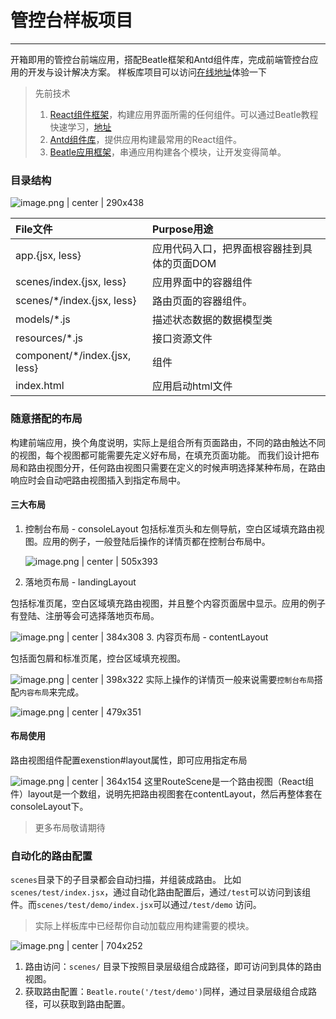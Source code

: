 # 管控台样板项目
--------

开箱即用的管控台前端应用，搭配Beatle框架和Antd组件库，完成前端管控台应用的开发与设计解决方案。
样板库项目可以访问[在线地址](http://groups.alidemo.cn/bigdata-node/beatle-boilerplate-practice/dist/)体验一下

> 先前技术
> 1. [React组件框架](https://facebook.github.io/react/docs/tutorial.html)，构建应用界面所需的任何组件。可以通过Beatle教程快速学习，[地址](introduce)
> 2. [Antd组件库](https://ant.design/docs/react/introduce-cn)，提供应用构建最常用的React组件。
> 3. [Beatle应用框架](beatle)，串通应用构建各个模块，让开发变得简单。

### 目录结构

![image.png | center | 290x438](https://private-alipayobjects.alipay.com/alipay-rmsdeploy-image/skylark/png/7b873a37-954c-4610-b926-07db015b7e3a.png "")

| File文件 | Purpose用途 |
| :--- | :--- |
| app.{jsx, less} | 应用代码入口，把界面根容器挂到具体的页面DOM |
| scenes/index.{jsx, less} | 应用界面中的容器组件 |
| scenes/*/index.{jsx, less} | 路由页面的容器组件。 |
| models/*.js | 描述状态数据的数据模型类 |
| resources/*.js | 接口资源文件 |
| component/*/index.{jsx, less} | 组件 |
| index.html | 应用启动html文件 |

### 随意搭配的布局

构建前端应用，换个角度说明，实际上是组合所有页面路由，不同的路由触达不同的视图，每个视图都可能需要先定义好布局，在填充页面功能。
而我们设计把布局和路由视图分开，任何路由视图只需要在定义的时候声明选择某种布局，在路由响应时会自动吧路由视图插入到指定布局中。

#### 三大布局

1. 控制台布局 - consoleLayout
   包括标准页头和左侧导航，空白区域填充路由视图。应用的例子，一般登陆后操作的详情页都在控制台布局中。

   ![image.png | center | 505x393](https://private-alipayobjects.alipay.com/alipay-rmsdeploy-image/skylark/png/5436b19a-57fd-4c5a-afad-719b7a9a7c08.png "")
2. 落地页布局 - landingLayout

包括标准页尾，空白区域填充路由视图，并且整个内容页面居中显示。应用的例子有登陆、注册等会可选择落地页布局。

![image.png | center | 384x308](https://private-alipayobjects.alipay.com/alipay-rmsdeploy-image/skylark/png/a9896afc-c984-46c0-96a5-aff9ac6bd278.png "")
3. 内容页布局 - contentLayout

包括面包屑和标准页尾，控台区域填充视图。

![image.png | center | 398x322](https://private-alipayobjects.alipay.com/alipay-rmsdeploy-image/skylark/png/a561893c-867b-4a73-b8b7-a088d8b53892.png "")
实际上操作的详情页一般来说需要`控制台布局`搭配`内容布局`来完成。

![image.png | center | 479x351](https://private-alipayobjects.alipay.com/alipay-rmsdeploy-image/skylark/png/37d4b2f6-e5f4-4f66-adb2-7e870ffaf4e2.png "")

#### 布局使用

路由视图组件配置exenstion#layout属性，即可应用指定布局

![image.png | center | 364x154](https://private-alipayobjects.alipay.com/alipay-rmsdeploy-image/skylark/png/36cee443-ccb6-4f29-916e-ae84d1548b91.png "")
这里RouteScene是一个路由视图（React组件）layout是一个数组，说明先把路由视图套在contentLayout，然后再整体套在consoleLayout下。
> 更多布局敬请期待

### 自动化的路由配置

`scenes`目录下的子目录都会自动扫描，并组装成路由。
比如`scenes/test/index.jsx`，通过自动化路由配置后，通过`/test`可以访问到该组件。而`scenes/test/demo/index.jsx`可以通过`/test/demo` 访问。

> 实际上样板库中已经帮你自动加载应用构建需要的模块。


![image.png | center | 704x252](https://private-alipayobjects.alipay.com/alipay-rmsdeploy-image/skylark/png/d14770f3-1c58-4eb5-9b71-edaf6e8b9978.png "")
1. 路由访问：`scenes/` 目录下按照目录层级组合成路径，即可访问到具体的路由视图。
2. 获取路由配置：`Beatle.route('/test/demo')`同样，通过目录层级组合成路径，可以获取到路由配置。


